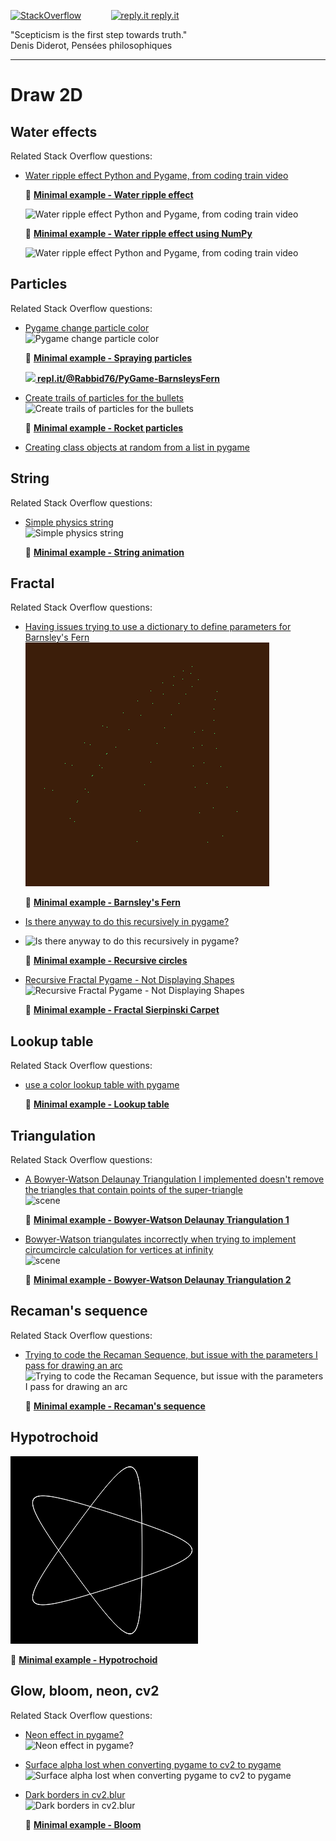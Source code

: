 [![StackOverflow](https://stackexchange.com/users/flair/7322082.png)](https://stackoverflow.com/users/5577765/rabbid76?tab=profile) &nbsp;&nbsp;&nbsp;&nbsp;&nbsp;&nbsp;&nbsp;&nbsp;&nbsp;&nbsp; [![reply.it](../../resource/logo/Repl_it_logo_80.png) reply.it](https://repl.it/repls/folder/PyGame%20Examples)

"Scepticism is the first step towards truth."  
Denis Diderot, Pensées philosophiques

---

# Draw 2D

## Water effects

Related Stack Overflow questions:

- [Water ripple effect Python and Pygame, from coding train video](https://stackoverflow.com/questions/60336688/water-ripple-effect-python-and-pygame-from-coding-train-video/60337269#60337269)  
  
  :scroll: **[Minimal example - Water ripple effect](../../examples/minimal_examples/pygame_minimal_2D_water_ripple_effect.py)**

  ![Water ripple effect Python and Pygame, from coding train video](https://i.stack.imgur.com/L0Ct5.gif)

  :scroll: **[Minimal example - Water ripple effect using NumPy](../../examples/minimal_examples/pygame_minimal_2D_water_ripple_effect_numpy.py)**

  ![Water ripple effect Python and Pygame, from coding train video](https://i.stack.imgur.com/FfCWu.gif)

## Particles

Related Stack Overflow questions:

- [Pygame change particle color](https://stackoverflow.com/questions/60944070/pygame-change-particle-color/60953697#60953697)  
  ![Pygame change particle color](https://i.stack.imgur.com/DcHQy.gif)

  :scroll: **[Minimal example - Spraying particles](../../examples/minimal_examples/pygame_minimal_2D_particles.py)**

  **[![](https://i.stack.imgur.com/5jD0C.png) repl.it/@Rabbid76/PyGame-BarnsleysFern](https://replit.com/@Rabbid76/PyGame-BarnsleysFern#main.py)**

- [Create trails of particles for the bullets](https://stackoverflow.com/questions/72643317/create-trails-of-paticles-for-the-bullets/72644068#72644068)  
  ![Create trails of particles for the bullets](https://i.stack.imgur.com/BOiNf.gif)

  :scroll: **[Minimal example - Rocket particles](../../examples/minimal_examples/pygame_minimal_2D_rocket_particles.py)**

- [Creating class objects at random from a list in pygame](https://stackoverflow.com/questions/73708646/creating-class-objects-at-random-from-a-list-in-pygame/73708729#73708729)

## String

Related Stack Overflow questions:

- [Simple physics string](https://stackoverflow.com/questions/41862541/simple-physics-string/67749043#67749043)  
  ![Simple physics string](https://i.stack.imgur.com/gNlG0.gif)

  :scroll: **[Minimal example - String animation](../../examples/minimal_examples/pygame_minimal_2D_string_animation.py)**

## Fractal

Related Stack Overflow questions:

- [Having issues trying to use a dictionary to define parameters for Barnsley's Fern](https://stackoverflow.com/questions/56913062/having-issues-trying-to-use-a-dictionary-to-define-parameters-for-barnsleys-fer)  
  ![Having issues trying to use a dictionary to define parameters for Barnsley's Fern](../../screenshot/pygame_minimal_2D_barnsleys_fern.gif)

  :scroll: **[Minimal example - Barnsley's Fern](../../examples/minimal_examples/pygame_minimal_2D_barnsleys_fern.py)**

- [Is there anyway to do this recursively in pygame?](https://stackoverflow.com/questions/59455641/is-there-anyway-to-do-this-recursively-in-pygame/59456232#59456232)  
- ![Is there anyway to do this recursively in pygame?](https://i.stack.imgur.com/fyYSY.png)

  :scroll: **[Minimal example - Recursive circles](../../examples/minimal_examples/pygame_minimal_2D_recursive_circles.py)**

- [Recursive Fractal Pygame - Not Displaying Shapes](https://stackoverflow.com/questions/30140671/recursive-fractal-pygame-not-displaying-shapes/69036894#69036894)  
  ![Recursive Fractal Pygame - Not Displaying Shapes](https://i.stack.imgur.com/RxK8x.gif)  

  :scroll: **[Minimal example - Fractal Sierpinski Carpet](../../examples/minimal_examples/pygame_minimal_2D_fractal_sierpinski_carpet.py)**

## Lookup table

Related Stack Overflow questions:

- [use a color lookup table with pygame](https://stackoverflow.com/questions/63748651/use-a-color-lookup-table-with-pygame/64198152#64198152)

  :scroll: **[Minimal example - Lookup table](../../examples/minimal_examples/pygame_minimal_2D_lookup_table.py)**

## Triangulation

Related Stack Overflow questions:

- [A Bowyer-Watson Delaunay Triangulation I implemented doesn't remove the triangles that contain points of the super-triangle](https://stackoverflow.com/questions/58116412/a-bowyer-watson-delaunay-triangulation-i-implemented-doesnt-remove-the-triangle/58122991#58122991)  
  ![scene](https://i.stack.imgur.com/Cogod.png)

  :scroll: **[Minimal example - Bowyer-Watson Delaunay Triangulation 1](../../examples/minimal_examples/pygame_minimal_2D_bowyer_watson_delyunay_triangulation_1.py)**

- [Bowyer-Watson triangulates incorrectly when trying to implement circumcircle calculation for vertices at infinity](https://stackoverflow.com/questions/58203812/bowyer-watson-triangulates-incorrectly-when-trying-to-implement-circumcircle-cal/58205019#58205019)  
  ![scene](https://i.stack.imgur.com/4NMrx.png)

  :scroll: **[Minimal example - Bowyer-Watson Delaunay Triangulation 2](../../examples/minimal_examples/pygame_minimal_2D_bowyer_watson_delyunay_triangulation_2.py)**

## Recaman's sequence

Related Stack Overflow questions:

- [Trying to code the Recaman Sequence, but issue with the parameters I pass for drawing an arc](https://stackoverflow.com/questions/54384422/trying-to-code-the-recaman-sequence-but-issue-with-the-parameters-i-pass-for-dr/54386695#54386695)  
  ![Trying to code the Recaman Sequence, but issue with the parameters I pass for drawing an arc](https://i.stack.imgur.com/R77eo.png)

  :scroll: **[Minimal example - Recaman's sequence](../../examples/minimal_examples/pygame_minimal_2D_racamans_sequence.py)**

## Hypotrochoid

![Minimal example - Hypotrochoid](../../screenshot/hypotrochoid.png)

:scroll: **[Minimal example - Hypotrochoid](../../examples/minimal_examples/pygame_minimal_2D_hypotrochoid.py)**

## Glow, bloom, neon, cv2

Related Stack Overflow questions:

- [Neon effect in pygame?](https://stackoverflow.com/questions/67933919/neon-effect-in-pygame/67934335#67934335)  
  ![Neon effect in pygame?](https://i.stack.imgur.com/RN95m.png)

- [Surface alpha lost when converting pygame to cv2 to pygame](https://stackoverflow.com/questions/69888520/surface-alpha-lost-when-converting-pygame-to-cv2-to-pygame/69888915#69888915)  
  ![Surface alpha lost when converting pygame to cv2 to pygame](https://i.stack.imgur.com/TDMno.png)  
- [Dark borders in cv2.blur](https://stackoverflow.com/questions/69977901/dark-borders-in-cv2-blur/69981313#69981313)  
  ![Dark borders in cv2.blur](https://i.stack.imgur.com/u84RH.png)

  :scroll: **[Minimal example - Bloom](../../examples/minimal_examples/pygame_minimal_2D_bloom.py)**
